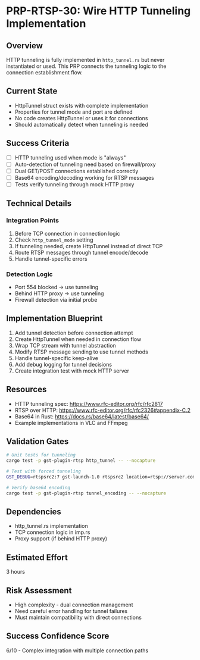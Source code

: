 # PRP-RTSP-30: Wire HTTP Tunneling Implementation

## Overview
HTTP tunneling is fully implemented in `http_tunnel.rs` but never instantiated or used. This PRP connects the tunneling logic to the connection establishment flow.

## Current State
- HttpTunnel struct exists with complete implementation
- Properties for tunnel mode and port are defined
- No code creates HttpTunnel or uses it for connections
- Should automatically detect when tunneling is needed

## Success Criteria
- [ ] HTTP tunneling used when mode is "always"
- [ ] Auto-detection of tunneling need based on firewall/proxy
- [ ] Dual GET/POST connections established correctly
- [ ] Base64 encoding/decoding working for RTSP messages
- [ ] Tests verify tunneling through mock HTTP proxy

## Technical Details

### Integration Points
1. Before TCP connection in connection logic
2. Check `http_tunnel_mode` setting
3. If tunneling needed, create HttpTunnel instead of direct TCP
4. Route RTSP messages through tunnel encode/decode
5. Handle tunnel-specific errors

### Detection Logic
- Port 554 blocked → use tunneling
- Behind HTTP proxy → use tunneling
- Firewall detection via initial probe

## Implementation Blueprint
1. Add tunnel detection before connection attempt
2. Create HttpTunnel when needed in connection flow
3. Wrap TCP stream with tunnel abstraction
4. Modify RTSP message sending to use tunnel methods
5. Handle tunnel-specific keep-alive
6. Add debug logging for tunnel decisions
7. Create integration test with mock HTTP server

## Resources
- HTTP tunneling spec: https://www.rfc-editor.org/rfc/rfc2817
- RTSP over HTTP: https://www.rfc-editor.org/rfc/rfc2326#appendix-C.2
- Base64 in Rust: https://docs.rs/base64/latest/base64/
- Example implementations in VLC and FFmpeg

## Validation Gates
```bash
# Unit tests for tunneling
cargo test -p gst-plugin-rtsp http_tunnel -- --nocapture

# Test with forced tunneling
GST_DEBUG=rtspsrc2:7 gst-launch-1.0 rtspsrc2 location=rtsp://server.com http-tunnel-mode=always

# Verify base64 encoding
cargo test -p gst-plugin-rtsp tunnel_encoding -- --nocapture
```

## Dependencies
- http_tunnel.rs implementation
- TCP connection logic in imp.rs
- Proxy support (if behind HTTP proxy)

## Estimated Effort
3 hours

## Risk Assessment
- High complexity - dual connection management
- Need careful error handling for tunnel failures
- Must maintain compatibility with direct connections

## Success Confidence Score
6/10 - Complex integration with multiple connection paths